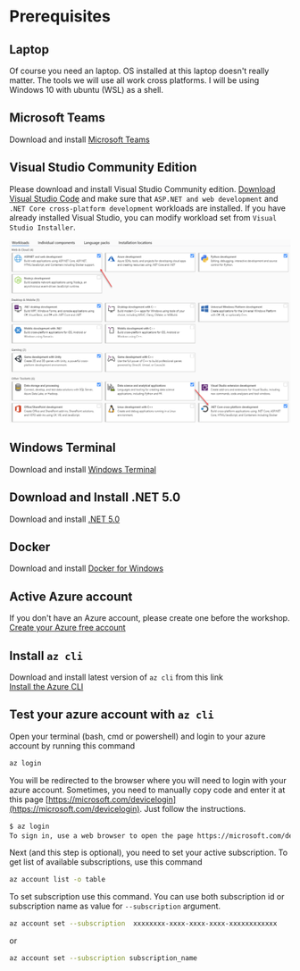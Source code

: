 # Prerequisites

## Laptop

Of course you need an laptop. OS installed at this laptop doesn't really matter. The tools we will use all work cross platforms. I will be using Windows 10 with ubuntu (WSL) as a shell.

## Microsoft Teams

Download and install [Microsoft Teams](https://products.office.com/en-US/microsoft-teams/group-chat-software)

## Visual Studio Community Edition

Please download and install Visual Studio Community edition. 
[Download Visual Studio Code](https://visualstudio.microsoft.com/downloads/) and make sure that `ASP.NET and web development` and `.NET Core cross-platform development` workloads are installed. If you have already installed Visual Studio, you can modify workload set from `Visual Studio Installer`.

![vs-workloads](images/vs-workloads.png)

## Windows Terminal

Download and install [Windows Terminal](https://www.microsoft.com/en-us/p/windows-terminal/9n0dx20hk701?activetab=pivot:overviewtab&atc=true)

## Download and Install .NET 5.0

Download and install [.NET 5.0](https://dotnet.microsoft.com/download/dotnet/5.0)

## Docker

Download and install [Docker for Windows](https://docs.docker.com/docker-for-windows/install/)

## Active Azure account

If you don't have an Azure account, please create one before the workshop.
[Create your Azure free account](https://azure.microsoft.com/en-us/free/)

## Install `az cli`

Download and install latest version of `az cli` from this link  
[Install the Azure CLI](https://docs.microsoft.com/en-us/cli/azure/install-azure-cli?view=azure-cli-latest&WT.mc_id=AZ-MVP-5003837)

## Test your azure account with `az cli`

Open your terminal (bash, cmd or powershell) and login to your azure account by running this command

```bash
az login
```

You will be redirected to the browser where you will need to login with your azure account. Sometimes, you need to manually copy code and enter it at this page [https://microsoft.com/devicelogin](https://microsoft.com/devicelogin). Just follow the instructions.

```bash
$ az login
To sign in, use a web browser to open the page https://microsoft.com/devicelogin and enter the code DMBKTZBJL to authenticate.
```

Next (and this step is optional), you need to set your active subscription.
To get list of available subscriptions, use this command

```bash
az account list -o table
```
To set subscription use this command. You can use both subscription id or subscription name as value for `--subscription` argument.

```bash
az account set --subscription  xxxxxxxx-xxxx-xxxx-xxxx-xxxxxxxxxxxx
```

or

```bash
az account set --subscription subscription_name
```
